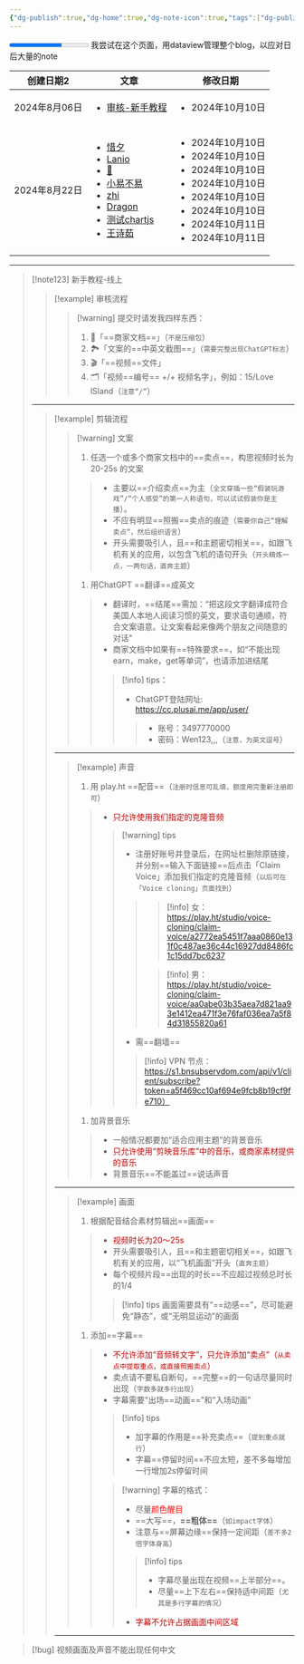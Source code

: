 ```yaml
---
{"dg-publish":true,"dg-home":true,"dg-note-icon":true,"tags":["dg-publish","gardenEntry"],"permalink":"/审核/新手教程/审核-新手教程/","dgPassFrontmatter":true,"noteIcon":true,"created":"2024-08-06T08:54:44.000+08:00","updated":"2024-10-10T18:09:47.599+08:00"}
---
```



<progress max="100" value="66"><span></span></progress>
我尝试在这个页面，用dataview管理整个blog，以应对日后大量的note

<div><table class="dataview table-view-table"><thead class="table-view-thead"><tr class="table-view-tr-header"><th class="table-view-th"><span>创建日期</span><span class="dataview small-text">2</span></th><th class="table-view-th"><span>文章</span></th><th class="table-view-th"><span>修改日期</span></th></tr></thead><tbody class="table-view-tbody"><tr><td>2024年8月06日</td><td><ul class="dataview dataview-ul dataview-result-list-ul"><li class="dataview-result-list-li"><span><a data-tooltip-position="top" aria-label="审核/新手教程/审核-新手教程.md" data-href="审核/新手教程/审核-新手教程.md" href="审核/新手教程/审核-新手教程.md" class="internal-link" target="_blank" rel="noopener">审核-新手教程</a></span></li></ul></td><td><ul class="dataview dataview-ul dataview-result-list-ul"><li class="dataview-result-list-li">2024年10月10日</li></ul></td></tr><tr><td>2024年8月22日</td><td><ul class="dataview dataview-ul dataview-result-list-ul"><li class="dataview-result-list-li"><span><a data-tooltip-position="top" aria-label="审核/审核结果-数字花园版/惜夕.md" data-href="审核/审核结果-数字花园版/惜夕.md" href="审核/审核结果-数字花园版/惜夕.md" class="internal-link" target="_blank" rel="noopener">惜夕</a></span></li><li class="dataview-result-list-li"><span><a data-tooltip-position="top" aria-label="审核/审核结果-数字花园版/Lanio.md" data-href="审核/审核结果-数字花园版/Lanio.md" href="审核/审核结果-数字花园版/Lanio.md" class="internal-link" target="_blank" rel="noopener">Lanio</a></span></li><li class="dataview-result-list-li"><span><a data-tooltip-position="top" aria-label="审核/审核结果-数字花园版/🎈.md" data-href="审核/审核结果-数字花园版/🎈.md" href="审核/审核结果-数字花园版/🎈.md" class="internal-link" target="_blank" rel="noopener">🎈</a></span></li><li class="dataview-result-list-li"><span><a data-tooltip-position="top" aria-label="审核/审核结果-数字花园版/小易不易.md" data-href="审核/审核结果-数字花园版/小易不易.md" href="审核/审核结果-数字花园版/小易不易.md" class="internal-link" target="_blank" rel="noopener">小易不易</a></span></li><li class="dataview-result-list-li"><span><a data-tooltip-position="top" aria-label="审核/审核结果-数字花园版/zhi.md" data-href="审核/审核结果-数字花园版/zhi.md" href="审核/审核结果-数字花园版/zhi.md" class="internal-link" target="_blank" rel="noopener">zhi</a></span></li><li class="dataview-result-list-li"><span><a data-tooltip-position="top" aria-label="审核/审核结果-数字花园版/Dragon.md" data-href="审核/审核结果-数字花园版/Dragon.md" href="审核/审核结果-数字花园版/Dragon.md" class="internal-link" target="_blank" rel="noopener">Dragon</a></span></li><li class="dataview-result-list-li"><span><a data-tooltip-position="top" aria-label="审核/审核结果-数字花园版/测试chartjs.md" data-href="审核/审核结果-数字花园版/测试chartjs.md" href="审核/审核结果-数字花园版/测试chartjs.md" class="internal-link" target="_blank" rel="noopener">测试chartjs</a></span></li><li class="dataview-result-list-li"><span><a data-tooltip-position="top" aria-label="审核/审核结果-数字花园版/王诗茹.md" data-href="审核/审核结果-数字花园版/王诗茹.md" href="审核/审核结果-数字花园版/王诗茹.md" class="internal-link" target="_blank" rel="noopener">王诗茹</a></span></li></ul></td><td><ul class="dataview dataview-ul dataview-result-list-ul"><li class="dataview-result-list-li">2024年10月10日</li><li class="dataview-result-list-li">2024年10月10日</li><li class="dataview-result-list-li">2024年10月10日</li><li class="dataview-result-list-li">2024年10月10日</li><li class="dataview-result-list-li">2024年10月10日</li><li class="dataview-result-list-li">2024年10月10日</li><li class="dataview-result-list-li">2024年10月11日</li><li class="dataview-result-list-li">2024年10月11日</li></ul></td></tr></tbody></table></div>

---

> [!note123] 新手教程-线上
> > [!example] 审核流程
> >> [!warning] 提交时请发我四样东西：
> >> 1.   📝「==商家文档==」（`不是压缩包`）
> >> 2.   🏞️「文案的==中英文截图==」（`需要完整出现ChatGPT标志`）
> >> 3.   🎬「==视频==文件」
> >> 4.   🗂️「视频==编号== +/+ 视频名字」，例如：15/Love lSland（`注意“/”`）
> 
> ---
> 
> > [!example]  剪辑流程
> >> [!warning]  文案
> >> 1. 任选一个或多个商家文档中的==卖点==，构思视频时长为 20-25s 的文案
> >>> - 主要以==介绍卖点==为主（`全文穿插一些“假装玩游戏”/“个人感受”的第一人称语句，可以试试假装你是主播`）。
> >>> - 不应有明显==照搬==卖点的痕迹（`需要你自己“理解卖点”，然后组织语言`）
> >>> - 开头需要吸引人，且==和主题密切相关==，如跟飞机有关的应用，以包含飞机的语句开头（`开头精炼一点，一两句话，直奔主题`）
> >> 1. 用ChatGPT ==翻译==成英文
> >>> - 翻译时，==结尾==需加：“把这段文字翻译成符合美国人本地人阅读习惯的英文，要求语句通顺，符合文案语意。让文案看起来像两个朋友之间随意的对话"
> >>> - 商家文档中如果有==特殊要求==，如“不能出现earn，make，get等单词”，也请添加进结尾
> >>>> [!info]  tips：
> >>>> - ChatGPT登陆网址: https://cc.plusai.me/app/user/
> >>>>> - 账号：3497770000
> >>>>> - 密码：Wen123,,,（`注意，为英文逗号`）
> > ---
> >> [!example]  声音
> >> 1. 用 play.ht ==配音==（`注册时信息可乱填，额度用完重新注册即可`）
> >>> - <font color="#c00000">只允许使用我们指定的克隆音频</font>
> >>>> [!warning] tips
> >>>> - 注册好账号并登录后，在网址栏删除原链接，并分别==输入下面链接==后点击「Claim Voice」添加我们指定的克隆音频（`以后可在「Voice cloning」页面找到`）
> >>>>>> [!info] 女： 
> >>>>>> https://play.ht/studio/voice-cloning/claim-voice/a2772ea5451f7aaa0860e131f0c487ae36c44c16927dd8486fc1c15dd7bc6237
> >>>>>
> >>>>>> [!info] 男： 
> >>>>>> https://play.ht/studio/voice-cloning/claim-voice/aa0abe03b35aea7d821aa93e1412ea471f3e76faf036ea7a5f84d31855820a61
> >>>> - 需==翻墙==
> >>>>> [!info] VPN 节点：
> >>>>> https://s1.bnsubservdom.com/api/v1/client/subscribe?token=a5f469cc10af694e9fcb8b19cf9fe710）
> >> 1.  加背景音乐
> >>> - 一般情况都要加“适合应用主题”的背景音乐
> >>> - <font color="#c00000">只允许使用“剪映音乐库”中的音乐，或商家素材提供的音乐</font>
> >>> - 背景音乐==不能盖过==说话声音
> > ---
> >> [!example]  画面
> >> 1. 根据配音结合素材剪辑出==画面==
> >>> - <font color="#c00000">视频时长为20～25s</font>
> >>> - 开头需要吸引人，且==和主题密切相关==，如跟飞机有关的应用，以“飞机画面”开头（`直奔主题`）
> >>> - 每个视频片段==出现的时长==不应超过视频总时长的1/4
> >>>> [!info] tips 
> >>>> 画面需要具有“==动感==”，尽可能避免“静态”，或“无明显运动”的画面
> >> 1. 添加==字幕==
> >>> - <font color="#c00000">不允许添加“音频转文字”，只允许添加“卖点”（`从卖点中提取重点，或直接照搬卖点`）</font>
> >>> - 卖点请不要私自断句，==完整==的一句话尽量同时出现（`字数多就多行出现`）
> >>> - 字幕需要“出场==动画==”和“入场动画”
> >>>> [!info] tips 
> >>>> - 加字幕的作用是==补充卖点==（`提到重点就行`）
> >>>> - 字幕==停留时间==不应太短，差不多每增加一行增加2s停留时间
> >>>
> >>>> [!warning] 字幕的格式：
> >>>> - 尽量<font color="#ff0000">颜色醒目</font>
> >>>> - ==大写==，**==粗体==**（`如impact字体`）
> >>>> - 注意与==屏幕边缘==保持一定间距（`差不多2倍字体身高`）
> >>>>> [!info] tips
> >>>>> - 字幕尽量出现在视频==上半部分==。
> >>>>> - 尽量==上下左右==保持适中间距（`尤其是多行字幕的情况`）
> >>>>
> >>>> - <font color="#c00000">字幕不允许占据画面中间区域</font>
> > ---
> 

> [!bug] 视频画面及声音不能出现任何中文
